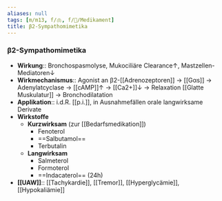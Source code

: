 ```yaml
---
aliases: null
tags: [m/m13, f/🫁, f/💊/Medikament]
title: β2-Sympathomimetika
---
```

### β2-Sympathomimetika
- **Wirkung**:: Bronchospasmolyse, Mukociliäre Clearance↑, Mastzellen-Mediatoren↓ 
- **Wirkmechanismus**:: Agonist an β2-[[Adrenozeptoren]] → [[Gαs]] → Adenylatcyclase → [[cAMP]]↑ → [[Ca2+]]↓ → Relaxation [[Glatte Muskulatur]] → Bronchodilatation
- **Applikation**:: i.d.R. [[p.i.]], in Ausnahmefällen orale langwirksame Derivate
- **Wirkstoffe**
	- **Kurzwirksam** (zur [[Bedarfsmedikation]])
		- Fenoterol
		- ==Salbutamol==
		- Terbutalin
	- **Langwirksam**
		- Salmeterol
		- Formoterol
		- ==Indacaterol== (24h)
- **[[UAW]]**:: [[Tachykardie]], [[Tremor]], [[Hyperglycämie]], [[Hypokaliämie]]

